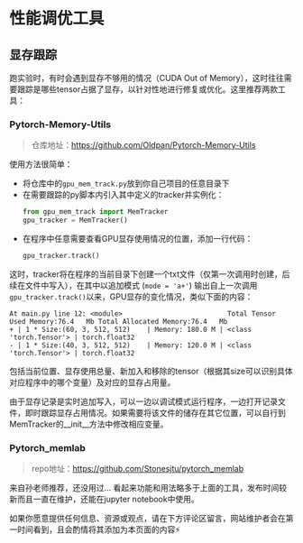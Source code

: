 # 性能调优工具

## 显存跟踪
跑实验时，有时会遇到显存不够用的情况（CUDA Out of Memory），这时往往需要跟踪是哪些tensor占据了显存，以针对性地进行修复或优化。这里推荐两款工具：
### Pytorch-Memory-Utils
> 仓库地址：https://github.com/Oldpan/Pytorch-Memory-Utils

使用方法很简单：
* 将仓库中的`gpu_mem_track.py`放到你自己项目的任意目录下
* 在需要跟踪的py脚本内引入其中定义的tracker并实例化：
  ```python
  from gpu_mem_track import MemTracker
  gpu_tracker = MemTracker()
  ```
* 在程序中任意需要查看GPU显存使用情况的位置，添加一行代码：
  ```python
  gpu_tracker.track()
  ```
这时，tracker将在程序的当前目录下创建一个txt文件（仅第一次调用时创建，后续在文件中写入），在其中以追加模式 (`mode = 'a+'`) 输出自上一次调用`gpu_tracker.track()`以来，GPU显存的变化情况，类似下面的内容：
  ```
  At main.py line 12: <module>                          Total Tensor Used Memory:76.4   Mb Total Allocated Memory:76.4   Mb
  + | 1 * Size:(60, 3, 512, 512)    | Memory: 180.0 M | <class 'torch.Tensor'> | torch.float32
  - | 1 * Size:(40, 3, 512, 512)    | Memory: 120.0 M | <class 'torch.Tensor'> | torch.float32
  ```
  包括当前位置、显存使用总量、新加入和移除的tensor（根据其size可以识别具体对应程序中的哪个变量）及对应的显存占用量。

由于显存记录是实时追加写入，可以一边以调试模式运行程序，一边打开记录文件，即时跟踪显存占用情况。如果需要将该文件的储存在其它位置，可以自行到MemTracker的__init__方法中修改相应变量。

### Pytorch_memlab
> repo地址：https://github.com/Stonesjtu/pytorch_memlab

来自孙老师推荐，还没用过...
看起来功能和用法略多于上面的工具，发布时间较新而且一直在维护，还能在jupyter notebook中使用。


如果你愿意提供任何信息、资源或观点，请在下方评论区留言，网站维护者会在第一时间看到，且会酌情将其添加为本页面的内容⚡️